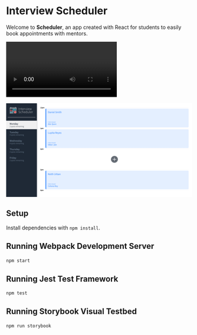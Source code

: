 # Interview Scheduler

Welcome to **Scheduler**, an app created with React for students to easily book appointments with mentors.


![Video](https://user-images.githubusercontent.com/118327938/229017855-609122cc-fd14-4e60-be34-9ed12d175191.mov)

![Homepage](https://github.com/lupitareyess/scheduler/blob/master/docs/scheduler-home.png?raw=true)

## Setup

Install dependencies with `npm install`.

## Running Webpack Development Server

```sh
npm start
```

## Running Jest Test Framework

```sh
npm test
```

## Running Storybook Visual Testbed

```sh
npm run storybook
```
